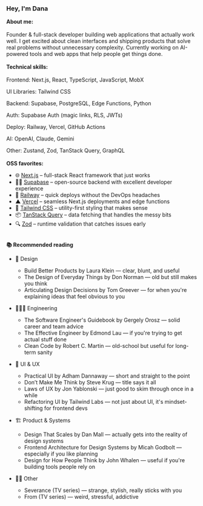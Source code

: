 ### Hey, I'm Dana

**About me:**<br /><br />
Founder & full-stack developer building web applications that actually work well. I get excited about clean interfaces and shipping products that solve real problems without unnecessary complexity. Currently working on AI-powered tools and web apps that help people get things done.
<br /><br />
**Technical skills:**<br /><br />
Frontend: Next.js, React, TypeScript, JavaScript, MobX

UI Libraries: Tailwind CSS  

Backend: Supabase, PostgreSQL, Edge Functions, Python 

Auth: Supabase Auth (magic links, RLS, JWTs)  

Deploy: Railway, Vercel, GitHub Actions  

AI: OpenAI, Claude, Gemini  

Other: Zustand, Zod, TanStack Query, GraphQL
<br /><br />
**OSS favorites:**  <br />
- 🌐 [Next.js](https://nextjs.org) – full-stack React framework that just works  
- 🧙‍♂️ [Supabase](https://supabase.com) – open-source backend with excellent developer experience  
- 🚂 [Railway](https://railway.app) – quick deploys without the DevOps headaches  
- ▲ [Vercel](https://vercel.com) – seamless Next.js deployments and edge functions  
- 🎨 [Tailwind CSS](https://tailwindcss.com) – utility-first styling that makes sense  
- 📦 [TanStack Query](https://tanstack.com/query) – data fetching that handles the messy bits  
- 🔍 [Zod](https://zod.dev) – runtime validation that catches issues early
<br /><br />

**📚 Recommended reading**

- 🎨 Design  
  - Build Better Products by Laura Klein — clear, blunt, and useful  
  - The Design of Everyday Things by Don Norman — old but still makes you think  
  - Articulating Design Decisions by Tom Greever — for when you're explaining ideas that feel obvious to you

- 👩🏻‍💻 Engineering  
  - The Software Engineer's Guidebook by Gergely Orosz — solid career and team advice  
  - The Effective Engineer by Edmond Lau — if you're trying to get actual stuff done
  - Clean Code by Robert C. Martin — old-school but useful for long-term sanity

- 💅 UI & UX  
  - Practical UI by Adham Dannaway — short and straight to the point  
  - Don’t Make Me Think by Steve Krug — title says it all  
  - Laws of UX by Jon Yablonski — just good to skim through once in a while
  - Refactoring UI by Tailwind Labs — not just about UI, it's mindset-shifting for frontend devs

- 🏗️ Product & Systems  
  - Design That Scales by Dan Mall — actually gets into the reality of design systems  
  - Frontend Architecture for Design Systems by Micah Godbolt — especially if you like planning  
  - Design for How People Think by John Whalen — useful if you're building tools people rely on

- 👩‍🚀 Other  
  - Severance (TV series) — strange, stylish, really sticks with you  
  - From (TV series) — weird, stressful, addictive
